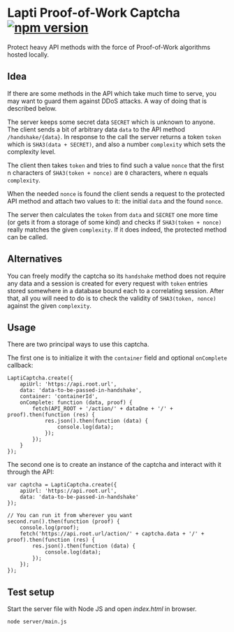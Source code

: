 # Lapti Proof-of-Work Captcha [![npm version](https://badge.fury.io/js/lapti-pow-captcha.svg)](https://www.npmjs.com/package/lapti-pow-captcha)

Protect heavy API methods with the force of Proof-of-Work algorithms hosted locally.

## Idea

If there are some methods in the API which take much time to serve, you may want to guard them against DDoS attacks. A way of doing that is described below.

The server keeps some secret data `SECRET` which is unknown to anyone. The client sends a bit of arbitrary data `data` to the API method `/handshake/{data}`. In response to the call the server returns a token `token` which is `SHA3(data + SECRET)`, and also a number `complexity` which sets the complexity level.

The client then takes `token` and tries to find such a value `nonce` that the first n characters of `SHA3(token + nonce)` are `0` characters, where n equals `complexity`.

When the needed `nonce` is found the client sends a request to the protected API method and attach two values to it: the initial `data` and the found `nonce`.

The server then calculates the `token` from `data` and `SECRET` one more time (or gets it from a storage of some kind) and checks if `SHA3(token + nonce)` really matches the given `complexity`. If it does indeed, the protected method can be called.

## Alternatives

You can freely modify the captcha so its `handshake` method does not require any data and a session is created for every request with `token` entries stored somewhere in a database bound each to a correlating session. After that, all you will need to do is to check the validity of `SHA3(token, nonce)` against the given `complexity`.

## Usage

There are two principal ways to use this captcha.

The first one is to initialize it with the `container` field and optional `onComplete` callback:

```
LaptiCaptcha.create({
    apiUrl: 'https://api.root.url',
    data: 'data-to-be-passed-in-handshake',
    container: 'containerId',
    onComplete: function (data, proof) {
        fetch(API_ROOT + '/action/' + dataOne + '/' + proof).then(function (res) {
            res.json().then(function (data) {
                console.log(data);
            });
        });
    }
});
```

The second one is to create an instance of the captcha and interact with it through the API:

```
var captcha = LaptiCaptcha.create({
    apiUrl: 'https://api.root.url',
    data: 'data-to-be-passed-in-handshake'
});

// You can run it from wherever you want
second.run().then(function (proof) {
    console.log(proof);
    fetch('https://api.root.url/action/' + captcha.data + '/' + proof).then(function (res) {
        res.json().then(function (data) {
            console.log(data);
        });
    });
});
```

## Test setup

Start the server file with Node JS and open _index.html_ in browser.

```
node server/main.js
```
